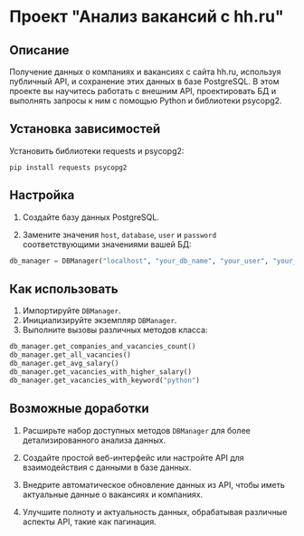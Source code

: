 # Проект "Анализ вакансий с hh.ru"

## Описание

Получение данных о компаниях и вакансиях с сайта hh.ru, используя публичный API, и сохранение этих данных в базе PostgreSQL. В этом проекте вы научитесь работать с внешним API, проектировать БД и выполнять запросы к ним с помощью Python и библиотеки psycopg2.

## Установка зависимостей

Установить библиотеки requests и psycopg2:

```
pip install requests psycopg2
```

## Настройка

1. Создайте базу данных PostgreSQL.

2. Замените значения `host`, `database`, `user` и `password` соответствующими значениями вашей БД:

```python
db_manager = DBManager("localhost", "your_db_name", "your_user", "your_password")
```

## Как использовать

1. Импортируйте `DBManager`.
2. Инициализируйте экземпляр `DBManager`.
3. Выполните вызовы различных методов класса:

```python
db_manager.get_companies_and_vacancies_count()
db_manager.get_all_vacancies()
db_manager.get_avg_salary()
db_manager.get_vacancies_with_higher_salary()
db_manager.get_vacancies_with_keyword("python")
```

## Возможные доработки

1. Расширьте набор доступных методов `DBManager` для более детализированного анализа данных.

2. Создайте простой веб-интерфейс или настройте API для взаимодействия с данными в базе данных.

3. Внедрите автоматическое обновление данных из API, чтобы иметь актуальные данные о вакансиях и компаниях.

4. Улучшите полноту и актуальность данных, обрабатывая различные аспекты API, такие как пагинация.
